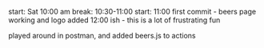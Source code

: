 start: Sat 10:00 am
break: 10:30-11:00 
start: 11:00
first commit - beers page working and logo added 12:00 ish
            - this is a lot of frustrating fun

played around in postman, and added beers.js to actions